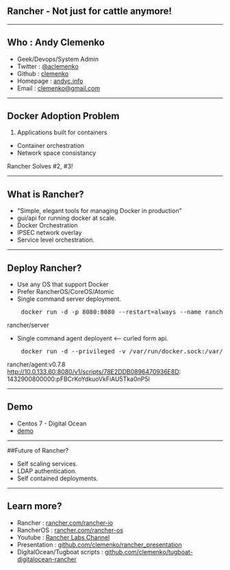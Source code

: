 ## Rancher - Not just for cattle anymore!

---

## Who : Andy Clemenko
 - Geek/Devops/System Admin
 - Twitter : <a href="http://twitter.com/aclemenko" target=new>@aclemenko</a>
 - Github : <a href="https://github.com/clemenko" target=new>clemenko</a>
 - Homepage : <a href="http://andyc.info" target=new>andyc.info</a>
 - Email : <a href="mailto:clemenko@gmail.com" target=new>clemenko@gmail.com</a>

---

## Docker Adoption Problem
 1. Applications built for containers
 - Container orchestration
 - Network space consistancy

  Rancher Solves #2, #3!

---

## What is Rancher?
 - "Simple, elegant tools for managing Docker in production"
 - gui/api for running docker at scale.
 - Docker Orchestration
 - IPSEC network overlay
 - Service level orchestration.

---

## Deploy Rancher?
 - Use any OS that support Docker
 - Prefer RancherOS/CoreOS/Atomic
 - Single command server deployment.
   <pre> docker run -d -p 8080:8080 --restart=always --name rancher-server 
rancher/server </pre>
 - Single command agent deployent <-- curled form api.
   <pre> docker run -d --privileged -v /var/run/docker.sock:/var/run/docker.sock
 rancher/agent:v0.7.8 http://10.0.133.60:8080/v1/scripts/78E2DDB0896470936E8D:
1432900800000:pFBCrKoYdkuoVkFiAU5Tka0nP5I </pre>

---

## Demo
 - Centos 7 - Digital Ocean
 - <a href="http://192.241.251.89:8080" target=new>demo</a>
---

##Future of Rancher?
 - Self scaling services.
 - LDAP authentication.
 - Self contained deployments.

---

## Learn more?
 - Rancher : <a href="http://rancher.com/rancher-io/" target=new>rancher.com/rancher-io</a>
 - RancherOS : <a href="http://rancher.com/rancher-os/" target=new>rancher.com/rancher-os</a>
 - Youtube : <a href="https://www.youtube.com/channel/UCh5Xtp82q8wjijP8npkVTBA" target=new>Rancher Labs Channel</a>
 - Presentation : <a href="https://github.com/clemenko/rancher_presentation" target=new>github.com/clemenko/rancher_presentation</a>
 - DigitalOcean/Tugboat scripts : <a href="https://github.com/clemenko/tugboat-digitalocean-rancher" target=new>github.com/clemenko/tugboat-digitalocean-rancher</a>
